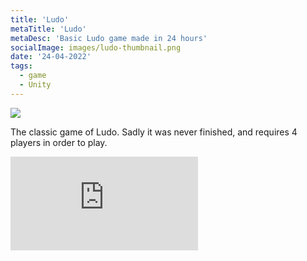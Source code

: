 ```yaml
---
title: 'Ludo'
metaTitle: 'Ludo'
metaDesc: 'Basic Ludo game made in 24 hours'
socialImage: images/ludo-thumbnail.png
date: '24-04-2022'
tags:
  - game
  - Unity
---
```


<img src="/images/ludo-thumbnail.png" class="w-5/6 mx-auto">

The classic game of Ludo. Sadly it was never finished, and requires 4 players in order to play.

<iframe frameborder="0" src="https://itch.io/embed/994018" class="w-5/6 mx-auto"><a href="https://blucherrigames.itch.io/ludo">Ludo by BluCherri</a></iframe>
